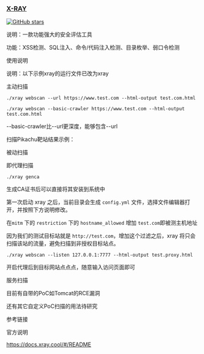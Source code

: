 ### [X-RAY](https://github.com/chaitin/xray)

[![GitHub stars](https://img.shields.io/github/stars/chaitin/xray.svg)](https://img.shields.io/github/stars/chaitin/xray)

说明：一款功能强大的安全评估工具

功能：XSS检测、SQL注入、命令/代码注入检测、目录枚举、弱口令检测



使用说明

说明：以下示例xray的运行文件已改为xray



主动扫描

```
./xray webscan --url https://www.test.com --html-output test.com.html
```



```
./xray webscan --basic-crawler https://www.test.com --html-output test.com.html
```

--basic-crawler比--url更深度，能够包含--url

扫描Pikachu靶站结果示例：



被动扫描

即代理扫描



```
./xray genca
```

生成CA证书后可以直接将其安装到系统中



第一次启动 xray 之后，当前目录会生成 `config.yml` 文件，选择文件编辑器打开，并按照下方说明修改。

在`mitm` 下的 `restriction` 下的 `hostname_allowed` 增加 `test.com`即被测主机地址

因为我们的测试目标站就是 `http://test.com`，增加这个过滤之后，xray 将只会扫描该站的流量，避免扫描到非授权目标站点。



```
./xray webscan --listen 127.0.0.1:7777 --html-output test.proxy.html
```

开启代理后到目标网站点点点，随意输入访问页面即可



服务扫描

目前有自带的PoC如Tomcat的RCE漏洞



还有其它自定义PoC扫描的用法待研究



参考链接

官方说明

https://docs.xray.cool/#/README